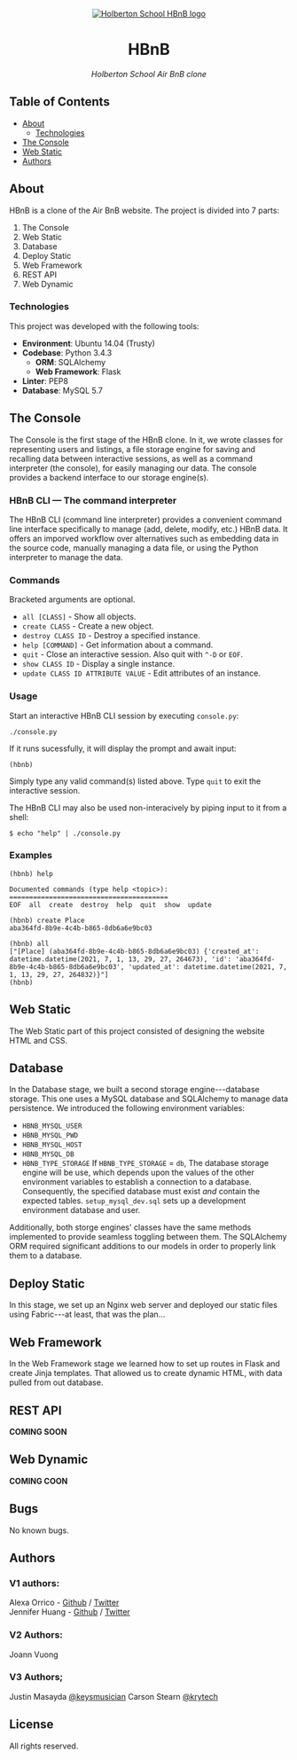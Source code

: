 <p align="center">
  <a href=#>
    <img src="https://s3.amazonaws.com/intranet-projects-files/holbertonschool-higher-level_programming+/263/HBTN-hbnb-Final.png" alt="Holberton School HBnB logo">
  </a>
</p>

<center>
<h1>HBnB</h1>
<em>Holberton School Air BnB clone</em>
</center>

## Table of Contents
* [About](#about)
    * [Technologies](#technologies)
* [The Console](#the-console)
* [Web Static](#web-static)
* [Authors](#authors)

## About
HBnB is a clone of the Air BnB website. The project is divided into 7 parts:
1. The Console
2. Web Static
3. Database
4. Deploy Static
5. Web Framework
6. REST API
7. Web Dynamic

### Technologies
This project was developed with the following tools:
* **Environment**: Ubuntu 14.04 (Trusty)
* **Codebase**: Python 3.4.3
  * **ORM**: SQLAlchemy
  * **Web Framework**: Flask
* **Linter**: PEP8
* **Database**: MySQL 5.7

## The Console
The Console is the first stage of the HBnB clone. In it, we wrote classes for representing users and listings, a file storage engine for saving and recalling data between interactive sessions, as well as a command interpreter (the console), for easily managing our data. The console provides a backend interface to our storage engine(s).

### HBnB CLI — The command interpreter
The HBnB CLI (command line interpreter) provides a convenient command line interface specifically to manage (add, delete, modify, etc.) HBnB data.
It offers an imporved workflow over alternatives such as embedding data in the source code, manually managing a data file, or using the Python interpreter to manage the data.

### Commands
Bracketed arguments are optional.
* `all [CLASS]` - Show all objects.
* `create CLASS` - Create a new object.
* `destroy CLASS ID` - Destroy a specified instance.
* `help [COMMAND]` - Get information about a command.
* `quit` - Close an interactive session. Also quit with `^-D` or `EOF`.
* `show CLASS ID` - Display a single instance.
* `update CLASS ID ATTRIBUTE VALUE` - Edit attributes of an instance.

### Usage
Start an interactive HBnB CLI session by executing `console.py`:

`./console.py`

If it runs sucessfully, it will display the prompt and await input:

`(hbnb) `

Simply type any valid command(s) listed above. Type `quit` to exit the interactive session.

The HBnB CLI may also be used non-interacively by piping input to it from a shell:

`$ echo "help" | ./console.py`


### Examples
```
(hbnb) help

Documented commands (type help <topic>):
========================================
EOF  all  create  destroy  help  quit  show  update

(hbnb) create Place
aba364fd-8b9e-4c4b-b865-8db6a6e9bc03

(hbnb) all
["[Place] (aba364fd-8b9e-4c4b-b865-8db6a6e9bc03) {'created_at': datetime.datetime(2021, 7, 1, 13, 29, 27, 264673), 'id': 'aba364fd-8b9e-4c4b-b865-8db6a6e9bc03', 'updated_at': datetime.datetime(2021, 7, 1, 13, 29, 27, 264832)}"]
(hbnb) 
```

## Web Static
The Web Static part of this project consisted of designing the website HTML and CSS.

## Database
In the Database stage, we built a second storage engine---database storage. This one uses a MySQL database and SQLAlchemy to manage data persistence. We introduced the following environment variables:
* `HBNB_MYSQL_USER`
* `HBNB_MYSQL_PWD`
* `HBNB_MYSQL_HOST`
* `HBNB_MYSQL_DB`
* `HBNB_TYPE_STORAGE`
If `HBNB_TYPE_STORAGE` = `db`, The database storage engine will be use, which depends upon the values of the other environment variables to establish a connection to a database. Consequently, the specified database must exist *and* contain the expected tables. `setup_mysql_dev.sql` sets up a development environment database and user.

Additionally, both storge engines' classes have the same methods implemented to provide seamless toggling between them. The SQLAlchemy ORM required significant additions to our models in order to properly link them to a database.

## Deploy Static
In this stage, we set up an Nginx web server and deployed our static files using Fabric---at least, that was the plan...

## Web Framework
In the Web Framework stage we learned how to set up routes in Flask and create Jinja templates. That allowed us to create dynamic HTML, with data pulled from out database.

## REST API
**COMING SOON**

## Web Dynamic
**COMING COON**

## Bugs
No known bugs. 

## Authors
### V1 authors:
Alexa Orrico - [Github](https://github.com/alexaorrico) / [Twitter](https://twitter.com/alexa_orrico)  
Jennifer Huang - [Github](https://github.com/jhuang10123) / [Twitter](https://twitter.com/earthtojhuang)

### V2 Authors:
Joann Vuong

### V3 Authors;
Justin Masayda [@keysmusician](https://github.com/keysmusician)
Carson Stearn [@krytech](https://github.com/krytech)

## License
All rights reserved.

